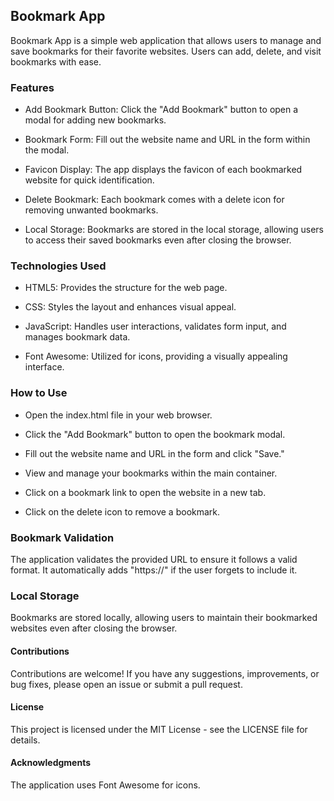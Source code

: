 
## Bookmark App
Bookmark App is a simple web application that allows users to manage and save bookmarks for their favorite websites. Users can add, delete, and visit bookmarks with ease.

### Features
- Add Bookmark Button: Click the "Add Bookmark" button to open a modal for adding new bookmarks.

- Bookmark Form: Fill out the website name and URL in the form within the modal.

- Favicon Display: The app displays the favicon of each bookmarked website for quick identification.

- Delete Bookmark: Each bookmark comes with a delete icon for removing unwanted bookmarks.

- Local Storage: Bookmarks are stored in the local storage, allowing users to access their saved bookmarks even after closing the browser.

### Technologies Used
- HTML5: Provides the structure for the web page.

- CSS: Styles the layout and enhances visual appeal.

- JavaScript: Handles user interactions, validates form input, and manages bookmark data.

- Font Awesome: Utilized for icons, providing a visually appealing interface.

### How to Use
- Open the index.html file in your web browser.

- Click the "Add Bookmark" button to open the bookmark modal.

- Fill out the website name and URL in the form and click "Save."

- View and manage your bookmarks within the main container.

- Click on a bookmark link to open the website in a new tab.

- Click on the delete icon to remove a bookmark.

### Bookmark Validation
The application validates the provided URL to ensure it follows a valid format. It automatically adds "https://" if the user forgets to include it.

### Local Storage
Bookmarks are stored locally, allowing users to maintain their bookmarked websites even after closing the browser.

#### Contributions
Contributions are welcome! If you have any suggestions, improvements, or bug fixes, please open an issue or submit a pull request.

#### License
This project is licensed under the MIT License - see the LICENSE file for details.

#### Acknowledgments
The application uses Font Awesome for icons.